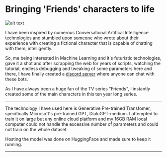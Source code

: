 # Bringing 'Friends' characters to life

![alt text](https://play-images-prod-ctf.tech.tvnz.co.nz/api/v1/web/image/3CLEzO37tocxCoSmzzcxwx/2733ae58689b3e59e477a86d2da48a36/friends-showtile.png.2733ae58689b3e59e477a86d2da48a36.jpg?width=1200&height=630)

I have been inspired by numerous Conversational Artifical Intelligence technologies and stumbled upon [someone]([https://gaganpreetkaurkalsi.netlify.app/](https://github.com/RuolinZheng08/twewy-discord-chatbot)) who wrote about their experience with creating a fictional character that is capable of chatting with them, intelligently. 

So, me being interested in Machine Learning and it's futuristic technologies, gave it a shot and after scrapping the web for years of scripts, watching the tutorial, endless debugging and tweaking of some parameters here and there, I have finally created a [discord server]([https://discord.gg/Dy99JRS2R6]) where anyone can chat with these bots. 

As I have always been a huge fan of the TV series "Friends", I instantly created some of the main characters in this ten year long series.

--- 
 
The technology I have used here is Generative Pre-trained Transfomer, specifically Microsoft's pre-trained GPT, DialoGPT-medium. I attempted to train it on large but any online cloud platform and my 16GB RAM local computer could not handle the excessive number of parameters and could not train on the whole dataset. 

Hosting the model was done on HuggingFace and made sure to keep it running. 

---

